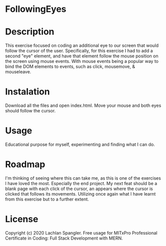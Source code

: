 # FollowingEyes
# Description
This exercise focused on coding an additional eye to our screen that would follow the cursor of the user. Specifically, for this exercise I had to add a second "eye" element, and have that element follow the mouse position on the screen using mouse events. With mouse events being a popular way to bind the DOM elements to events, such as click, mousemove, & mouseleave.

# Instalation
Download all the files and open index.html. Move your mouse and both eyes should follow the cursor.

# Usage
Educational purpose for myself, experimenting and finding what I can do.

# Roadmap
I'm thinking of seeing where this can take me, as this is one of the exercises I have loved the most. Especially the end project. My next feat should be a blank page with each click of the cursor, an appears where the cursor is clicked that follows its movements. Utilizing once again what I have learnt from this exercise but to a further extent.

# License
Copyright (c) 2020 Lachlan Spangler. Free usage for MITxPro Professional Certificate in Coding: Full Stack Development with MERN.
